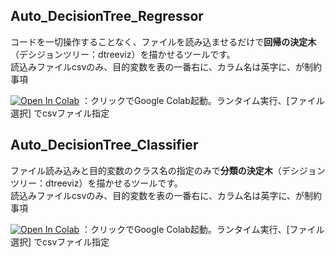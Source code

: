 ## Auto_DecisionTree_Regressor
コードを一切操作することなく、ファイルを読み込ませるだけで**回帰の決定木**（デシジョンツリー：dtreeviz）を描かせるツールです。\
読込みファイルcsvのみ、目的変数を表の一番右に、カラム名は英字に、が制約事項

[![Open In Colab](https://colab.research.google.com/assets/colab-badge.svg)](https://colab.research.google.com/github/hima2b4/DecisionTree-Code/blob/master/Auto_DecisionTree_Regressor.ipynb)
：クリックでGoogle Colab起動。ランタイム実行、[ファイル選択] でcsvファイル指定

## Auto_DecisionTree_Classifier
ファイル読み込みと目的変数のクラス名の指定のみで**分類の決定木**（デシジョンツリー：dtreeviz）を描かせるツールです。\
読込みファイルcsvのみ、目的変数を表の一番右に、カラム名は英字に、が制約事項

[![Open In Colab](https://colab.research.google.com/assets/colab-badge.svg)](https://colab.research.google.com/github/hima2b4/DecisionTree-Code/blob/master/Auto_DecisionTree_Classifier.ipynb)
：クリックでGoogle Colab起動。ランタイム実行、[ファイル選択] でcsvファイル指定
